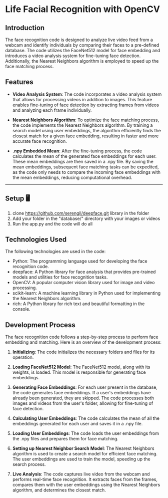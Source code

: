 # Life Facial Recognition with OpenCV

## Introduction

The face recognition code is designed to analyze live video feed from a webcam and identify individuals by comparing their faces to a pre-defined database. The code utilizes the FaceNet512 model for face embedding and introduces a video analysis system for fine-tuning face detection. Additionally, the Nearest Neighbors algorithm is employed to speed up the face matching process.

## Features

- **Video Analysis System**: The code incorporates a video analysis system that allows for processing videos in addition to images. This feature enables fine-tuning of face detection by extracting frames from videos and analyzing each frame individually.

- **Nearest Neighbors Algorithm**: To optimize the face matching process, the code implements the Nearest Neighbors algorithm. By training a search model using user embeddings, the algorithm efficiently finds the closest match for a given face embedding, resulting in faster and more accurate face recognition.

- **.npy Embedded Mean**: After the fine-tuning process, the code calculates the mean of the generated face embeddings for each user. These mean embeddings are then saved in a .npy file. By saving the mean embeddings, subsequent face matching tasks can be expedited, as the code only needs to compare the incoming face embeddings with the mean embeddings, reducing computational overhead.

****

## Setup 🖥️

1) clone https://github.com/serengil/deepface.git library in the folder
2) Add your folder in the "database/" directory with your images or videos
3) Run the app.py and the code will do all 

## Technologies Used

The following technologies are used in the code:

- Python: The programming language used for developing the face recognition code.
- deepface: A Python library for face analysis that provides pre-trained models and utilities for face recognition tasks.
- OpenCV: A popular computer vision library used for image and video processing.
- scikit-learn: A machine learning library in Python used for implementing the Nearest Neighbors algorithm.
- rich: A Python library for rich text and beautiful formatting in the console.

## Development Process

The face recognition code follows a step-by-step process to perform face embedding and matching. Here is an overview of the development process:

1. **Initializing**: The code initializes the necessary folders and files for its operation.

2. **Loading FaceNet512 Model**: The FaceNet512 model, along with its weights, is loaded. This model is responsible for generating face embeddings.

3. **Generating Face Embeddings**: For each user present in the database, the code generates face embeddings. If a user's embeddings have already been generated, they are skipped. The code processes both images and videos from the user's folder, allowing for fine-tuning of face detection.

4. **Calculating User Embeddings**: The code calculates the mean of all the embeddings generated for each user and saves it in a .npy file.

5. **Loading User Embeddings**: The code loads the user embeddings from the .npy files and prepares them for face matching.

6. **Setting up Nearest Neighbor Search Model**: The Nearest Neighbors algorithm is used to create a search model for efficient face matching. The user embeddings are used to train the model, speeding up the search process.

7. **Live Analysis**: The code captures live video from the webcam and performs real-time face recognition. It extracts faces from the frames, compares them with the user embeddings using the Nearest Neighbors algorithm, and determines the closest match.
